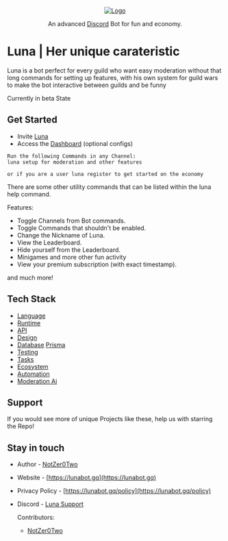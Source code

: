 <p align="center">
  <a href="https://discord.gg/3eNaWPhWZE" target="blank"><img src="https://cdn.discordapp.com/avatars/673952206663319563/cca7e5e9f94365b9facdc5318e260aa1.png?size=256" alt="Logo" /></a>
</p>

<p align="center">An advanced <a href="http://discord.gg" target="_blank">Discord</a> Bot for fun and economy.</p>
<p align="center">

# Luna | Her unique carateristic
Luna is a bot perfect for every guild who want easy moderation without that long commands for setting up features, with his own system for guild wars to make the bot interactive between guilds and be funny

Currently in beta State
  
## Get Started
* Invite [Luna](https://discord.com/oauth2/authorize?client_id=673952206663319563&scope=bot&permissions=388160&redirect_uri=https://lunabot.gq/panel)
* Access the [Dashboard](https://lunabot.gq/panel) (optional configs)
  
```
Run the following Commands in any Channel:
luna setup for moderation and other features

or if you are a user luna register to get started on the economy

```
There are some other utility commands that can be listed within the luna help command. 
  
Features:
  
* Toggle Channels from Bot commands.
* Toggle Commands that shouldn't be enabled.
* Change the Nickname of Luna.
* View the Leaderboard.
* Hide yourself from the Leaderboard.
* Minigames and more other fun activity
* View your premium subscription (with exact timestamp).

and much more!
  
## Tech Stack
* [Language](https://www.javascript.com/)
* [Runtime](https://nodejs.org/en/)
* [API](https://www.npmjs.com/package/discord.js?source=post_page-----7b5fe27cb6fa----------------------)
* [Design](https://www.npmjs.com/package/ejs)
* [Database](https://www.mongodb.com/) [Prisma](https://www.prisma.io/)
* [Testing](https://jestjs.io/)
* [Tasks](https://gruntjs.com/getting-started)
* [Ecosystem](https://pm2.keymetrics.io/docs/usage/application-declaration/)
* [Automation](https://gulpjs.com/)
* [Moderation Ai](https://perspectiveapi.com/)


## Support
If you would see more of unique Projects like these, help us with starring the Repo!

## Stay in touch

* Author         - [NotZer0Two](https://github.com/NotZer0Two)
* Website        - [https://lunabot.gq](https://lunabot.gq)
* Privacy Policy - [https://lunabot.gq/policy](https://lunabot.gq/policy)
* Discord        - [Luna Support](https://discord.com/invite/7MEZZHD6Wh)

  Contributors: 
  - [NotZer0Two](https://github.com/NotZer0Two)

